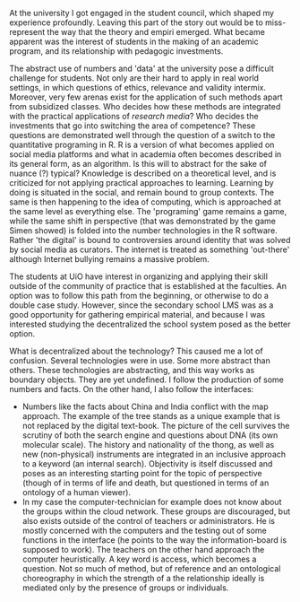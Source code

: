 
At the university I got engaged in the student council, which shaped my experience profoundly. Leaving this part of the story out would be to miss-represent the way that the theory and empiri emerged. What became apparent was the interest of students in the making of an academic program, and its relationship with pedagogic investments.

The abstract use of numbers and 'data' at the university pose a difficult challenge for students. Not only are their hard to apply in real world settings, in which questions of ethics, relevance and validity intermix. Moreover, very few arenas exist for the application of such methods apart from subsidized classes. Who decides how these methods are integrated with the practical applications of *research media*? Who decides the investments that go into switching the area of competence? These questions are demonstrated well through the question of a switch to the quantitative programing in R. R is a version of what becomes applied on social media platforms and what in academia often becomes described in its general form, as an algorithm. Is this will to abstract for the sake of nuance (?) typical? Knowledge is described on a theoretical level, and is criticized for not applying practical approaches to learning. Learning by doing is situated in the social, and remain bound to group contexts. The same is then happening to the idea of computing, which is approached at the same level as everything else. The 'programing' game remains a game, while the same shift in perspective (that was demonstrated by the game Simen showed) is folded into the number technologies in the R software. Rather 'the digital' is bound to controversies around identity that was solved by social media as curators. The internet is treated as something 'out-there' although Internet bullying remains a massive problem.


The students at UiO have interest in organizing and applying their skill outside of the community of practice that is established at the faculties. An option was to follow this path from the beginning, or otherwise to do a double case study. However, since the secondary school LMS was as a good opportunity for gathering empirical material, and because I was interested studying the decentralized the school system posed as the better option.

What is decentralized about the technology? This caused me a lot of confusion. Several technologies were in use. Some more abstract than others.
These technologies are abstracting, and this way works as boundary objects. They are yet undefined.
I follow the production of some numbers and facts. On the other hand, I also follow the interfaces:
- Numbers like the facts about China and India conflict with the map approach. The example of the tree stands as a unique example that is not replaced by the digital text-book. The picture of the cell survives the scrutiny of both the search engine and questions about DNA (its own molecular scale). The history and nationality of the thong, as well as new (non-physical) instruments are integrated in an inclusive approach to a keyword (an internal search). Objectivity is itself discussed and poses as an interesting starting point for the topic of perspective (though of in terms of life and death, but questioned in terms of an ontology of a human viewer).
- In my case the computer-technician for example does not know about the groups within the cloud network. These groups are discouraged, but also exists outside of the control of teachers or administrators. He is mostly concerned with the computers and the testing out of some functions in the interface (he points to the way the information-board is supposed to work). The teachers on the other hand approach the computer heuristically. A key word is access, which becomes a question. Not so much of method, but of reference and an ontological choreography in which the strength of a the relationship ideally is mediated only by the presence of groups or individuals.
